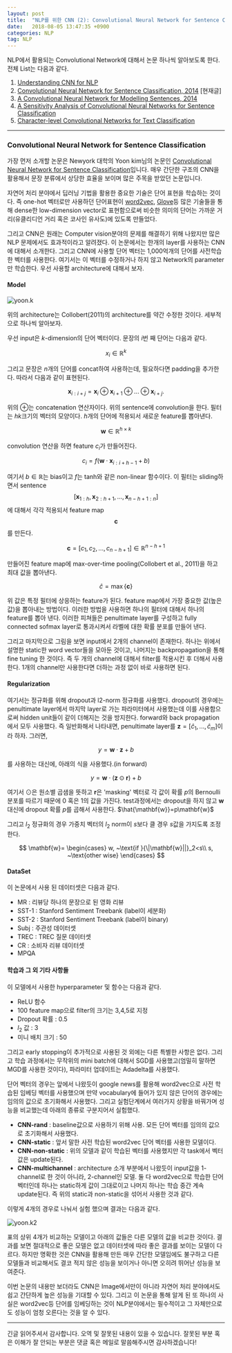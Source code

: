 ```yaml
---
layout: post
title:  "NLP를 위한 CNN (2): Convolutional Neural Network for Sentence Classification"
date:   2018-08-05 13:47:35 +0900
categories: NLP
tag: NLP
---
```


NLP에서 활용되는 Convolutional Network에 대해서 논문 하나씩 알아보도록 한다. 전체 List는 다음과 같다.


1. [Understanding CNN for NLP](https://reniew.github.io/25/)
2. [Convolutional Neural Network for Sentence Classification, 2014](https://reniew.github.io/26/) [현재글]
3. [A Convolutional Neural Network for Modelling Sentences, 2014](https://reniew.github.io/27/)
4. [A Sensitivity Analysis of Convolutional Neural Networks for Sentence Classification](https://reniew.github.io/28/)
5. [Character-level Convolutional Networks for Text Classification](https://reniew.github.io/29/)

---

### Convolutional Neural Network for Sentence Classification


가장 먼저 소개할 논문은 Newyork 대학의 Yoon kim님의 논문인 [Convolutional Neural Network for Sentence Classification](http://www.aclweb.org/anthology/D14-1181)입니다. 매우 간단한 구조의 CNN을 활용해서 문장 분류에서 상당한 효율을 보이며 많은 주목을 받았던 논문입니다.

자연어 처리 분야에서 딥러닝 기법을 활용한 중요한 기술은 단어 표현을 학습하는 것이다. 즉 one-hot 벡터로만 사용하던 단어표현이 [word2vec](https://reniew.github.io/21/), [Glove](https://reniew.github.io/23/)등 많은 기술들을 통해 dense한 low-dimension vector로 표현함으로써 비슷한 의미의 단어는 가까운 거리(유클리디언 거리 혹은 코사인 유사도)에 있도록 만들었다.

그리고 CNN은 원래는 Computer vision분야의 문제를 해결하기 위해 나왔지만 많은 NLP 문제에서도 효과적이라고 알려졌다. 이 논문에서는 한개의 layer를 사용하는 CNN에 대해서 소개한다. 그리고 CNN에 사용할 단어 벡터는 1,000억개의 단어를 사전학습한 벡터를 사용한다. 여기서는 이 벡터를 수정하거나 하지 않고 Network의 parameter만 학습한다. 우선 사용할 architecture에 대해서 보자.

#### Model

![yoon.k](https://i.imgur.com/TNjCKHf.jpg)

위의 architecture는 Collobert(2011)의 architecture를 약간 수정한 것이다. 세부적으로 하나씩 알아보자.

우선 input은 $k$-dimension의 단어 벡터이다. 문장의 $i$번 째 단어는 다음과 같다.

$$
x_i\in\mathbb{R}^k
$$

그리고 문장은 $n$개의 단어를 concat하여 사용하는데, 필요하다면 padding을 추가한다. 따라서 다음과 같이 표현된다.

$$
\mathbf{x}_{i:i+j}=\mathbf{x}_i\oplus \mathbf{x}_{i+1}\oplus ... \oplus \mathbf{x}_{i+j}.
$$

위의 $\oplus$는 concatenation 연산자이다. 위의 sentence에 convolution을 한다. 필터는 $hk$크기의 벡터의 모양이다. $h$개의 단어에 적용되서 새로운 feature를 뽑아낸다.

$$
\mathbf{w}\in\mathbb{R}^{h\times k}
$$

convolution 연산을 하면 feature $c_i$가 만들어진다.

$$
c_i=f(\mathbf{w}\cdot \mathbf{x}_{i:i+h-1}+b)
$$

여기서 $b\in \mathbb{R}$는 bias이고 $f$는 tanh와 같은 non-linear 함수이다. 이 필터는 sliding하면서 sentence $$[\mathbf{x}_{1:h},\mathbf{x}_{2:h+1},...,\mathbf{x}_{n-h+1:n}]$$에 대해서 각각 적용되서 feature map $$\mathbf{c}$$를 만든다.

$$
\mathbf{c}=[c_1,c_2,...,c_{n-h+1}] \in \mathbb{R}^{n-h+1}
$$

만들어진 feature map에 max-over-time pooling(Collobert et al., 2011)을 하고 최대 값을 뽑아낸다.

$$
\hat{c}=\max\{\mathbf{c}\}
$$

위 값은 특정 필터에 상응하는 feature가 된다. feature map에서 가장 중요한 값(높은 값)을 뽑아내는 방법이다. 이러한 방법을 사용하면 하나의 필터에 대해서 하나의 feature를 뽑아 낸다. 이러한 피쳐들은 penultimate layer를 구성하고 fully connected sofmax layer로 통과시켜서 라벨에 대한 확률 분포를 만들어 낸다.

그리고 마지막으로 그림을 보면 input에서 2개의 channel이 존재한다. 하나는 위에서 설명한 static한 word vector들을 모아둔 것이고, 나머지는 backpropagation을 통해 fine tuning 한 것이다. 즉 두 개의 channel에 대해서 filter를 적용시킨 후 더해서 사용한다. 1개의 channel만 사용한다면 더하는 과정 없이 바로 사용하면 된다.

#### Regularization

여기서는 정규화를 위해 dropout과 l2-norm 정규화를 사용했다. dropout의 경우에는 penultimate layer에서 마지막 layer로 가는 파라미터에서 사용했는데 이를 사용함으로써 hidden unit들이 같이 더해지는 것을 방지한다. forward와 back propagation에서 모두 사용했다. 즉 일반화해서 나타내면, penultimate layer를 $\mathbf{z}=[\hat{c}_1,...,\hat{c}_m]$이라 하자. 그러면,

$$
y=\mathbf{w}\cdot\mathbf{z}+b
$$

를 사용하는 대신에, 아래의 식을 사용했다.(in forward)


$$
y=\mathbf{w}\cdot(\mathbf{z}\odot\mathbf{r})+b
$$

여기서 $\odot$은 원소별 곱샘을 뜻하고 $\mathbf{r}$은 'masking' 벡터로 각 값이 확률 $p$의 Bernoulli분포를 따르기 때문에 0 혹은 1의 값을 가진다. test과정에서는 dropout을 하지 않고 $\mathbf{w}$ 대신에 dropout 확률 $p$를 곱해서 사용한다. $\hat{\mathbf{w}}=p\mathbf{w}$

그리고 $l_2$ 정규화의 경우 가중치 벡터의 $l_2$ norm이 $s$보다 클 경우 $s$값을 가지도록 조정한다.

$$
\mathbf{w}=
\begin{cases}
w, ~\text{if }{\|\mathbf{w}||}_2<s\\
s, ~\text{other wise}
\end{cases}
$$

#### DataSet

이 논문에서 사용 된 데이터셋은 다음과 같다.

* MR : 리뷰당 하나의 문장으로 된 영화 리뷰
* SST-1 : Stanford Sentiment Treebank (label이 세분화)
* SST-2 : Stanford Sentiment Treebank (label이 binary)
* Subj : 주관성 데이터셋
* TREC : TREC 질문 데이터셋
* CR : 소비자 리뷰 데이터셋
* MPQA

#### 학습과 그 외 기타 사항들

이 모델에서 사용한 hyperparameter 및 함수는 다음과 같다.

* ReLU 함수
* 100 feature map으로 filter의 크기는 3,4,5로 지정
* Dropout 확률 : 0.5
* $l_2$ 값 : 3
* 미니 배치 크기 : 50

그리고 early stopping이 추가적으로 사용된 것 외에는 다른 특별한 사항은 없다. 그리고 학습 과정에서는 무작위의 mini batch에 대해서 SGD를 사용했고(엄밀히 말하면 MGD를 사용한 것이다), 파라미터 업데이트는 Adadelta를 사용했다.

단어 벡터의 경우는 앞에서 나왔듯이 google news를 활용해 word2vec으로 사전 학습된 임베딩 벡터를 사용했으며 만약 vocabulary에 들어가 있지 않은 단어의 경우에는 임의의 값으로 초기화해서 사용했다. 그리고 실험단계에서 여러가지 상황을 바꿔가며 성능을 비교했는데 아래의 종류로 구분지어서 실험했다.

* **CNN-rand** : baseline값으로 사용하기 위해 사용. 모든 단어 벡터를 임의의 값으로 초기화해서 사용했다.
* **CNN-static** : 앞서 말한 사전 학습된 word2vec 단어 벡터를 사용한 모델이다.
* **CNN-non-static** : 위의 모델과 같이 학습된 벡터를 사용했지만 각 task에서 벡터값은 update된다.
* **CNN-multichannel** : architecture 소개 부분에서 나왔듯이 input값을 1-channel로 한 것이 아니라, 2-channel인 모델. 둘 다 word2vec으로 학습한 단어 벡터인데 하나는 static하게 값이 그대로이고 나머지 하나는 학습 중간 계속 update된다. 즉 위의 static과 non-static을 섞어서 사용한 것과 같다.

이렇게 4개의 경우로 나눠서 실험 했으며 결과는 다음과 같다.

![yoon.k2](https://i.imgur.com/46YUAdQ.jpg)

표의 상위 4개가 비교하는 모델이고 아래의 값들은 다른 모델의 값을 비교한 것이다. 결과를 보면 절대적으로 좋은 모델은 없고 데이터셋에 따라 좋은 결과를 보이는 모델이 다르다. 하지만 명확한 것은 CNN을 활용해 만든 매우 간단한 모델임에도 불구하고 다른 모델들과 비교해서도 결코 적지 않은 성능을 보이거나 아니면 오히려 뛰어난 성능을 보여준다.

이번 논문의 내용만 보더라도 CNN은 Image에서만이 아니라 자연어 처리 분야에서도 쉽고 간단하게 높은 성능을 기대할 수 있다. 그리고 이 논문을 통해 알게 된 또 하나의 사실은 word2vec등 단어를 임베딩하는 것이 NLP분야에서는 필수적이고 그 자체만으로도 성능이 엄청 오른다는 것을 알 수 있다.


---

긴글 읽어주셔서 감사합니다. 오역 및 잘못된 내용이 있을 수 있습니다. 잘못된 부분 혹은 이해가 잘 안되는 부분은 댓글 혹은 메일로 말씀해주시면 감사하겠습니다!
